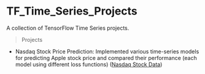 # TF_Time_Series_Projects
A collection of TensorFlow Time Series projects.

> Projects

- Nasdaq Stock Price Prediction: Implemented various time-series models for predicting Apple stock price and compared their performance (each model using different loss functions) ([Nasdaq Stock Data](https://www.nasdaq.com/market-activity/quotes/historical))

